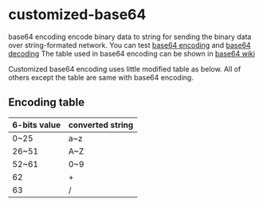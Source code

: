 # customized-base64
base64 encoding encode binary data to string for sending the binary data over string-formated network.
You can test [base64 encoding](https://www.base64decode.org/) and [base64 decoding](https://www.base64encode.org/)
The table used in base64 encoding can be shown in [base64 wiki](https://en.wikipedia.org/wiki/Base64)

Customized base64 encoding uses little modified table as below.
All of others except the table are same with base64 encoding.

## Encoding table

| 6-bits value | converted string |
|---|---|
| 0~25 | a~z |
| 26~51 | A~Z |
| 52~61 | 0~9 |
| 62 | + |
| 63 | / |
